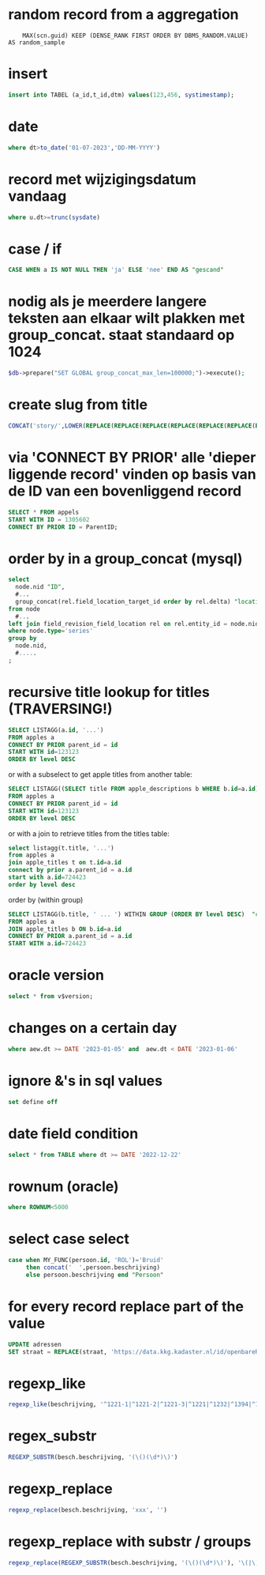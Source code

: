 # random record from a aggregation
```
    MAX(scn.guid) KEEP (DENSE_RANK FIRST ORDER BY DBMS_RANDOM.VALUE) AS random_sample
```

# insert
```sql
insert into TABEL (a_id,t_id,dtm) values(123,456, systimestamp);
```

# date
```sql
where dt>to_date('01-07-2023','DD-MM-YYYY')
```

# record met wijzigingsdatum vandaag
```sql
where u.dt>=trunc(sysdate)
```

# case / if
```sql
CASE WHEN a IS NOT NULL THEN 'ja' ELSE 'nee' END AS "gescand"
```

# nodig als je meerdere langere teksten aan elkaar wilt plakken met group_concat. staat standaard op 1024
```php
$db->prepare("SET GLOBAL group_concat_max_len=100000;")->execute();
```

# create slug from title
```sql
CONCAT('story/',LOWER(REPLACE(REPLACE(REPLACE(REPLACE(REPLACE(REPLACE(REPLACE(REPLACE(tv.field_cast_video_title, ' ', '-'), ',', ''), '.', ''), ':', ''), '/', '-'),'''',''),'---','-'),'--','-')))) "url_alias",
```

# via 'CONNECT BY PRIOR' alle 'dieper liggende record' vinden op basis van de ID van een bovenliggend record
```sql
SELECT * FROM appels
START WITH ID = 1305602
CONNECT BY PRIOR ID = ParentID;
```

# order by in a group_concat (mysql)
```sql
select 
  node.nid "ID", 
  #...
  group_concat(rel.field_location_target_id order by rel.delta) "locaties"
from node 
  #...
left join field_revision_field_location rel on rel.entity_id = node.nid
where node.type='series'
group by 
  node.nid,
  #.....
;
```


# recursive title lookup for titles (TRAVERSING!)
```sql
SELECT LISTAGG(a.id, '...')
FROM apples a
CONNECT BY PRIOR parent_id = id
START WITH id=123123
ORDER BY level DESC
```

or with a subselect to get apple titles from another table:
```sql
SELECT LISTAGG((SELECT title FROM apple_descriptions b WHERE b.id=a.id),' ... ')
FROM apples a
CONNECT BY PRIOR parent_id = id
START WITH id=123123
ORDER BY level DESC
```

or with a join to retrieve titles from the titles table:
```sql
select listagg(t.title, '...')
from apples a
join apple_titles t on t.id=a.id
connect by prior a.parent_id = a.id
start with a.id=724423
order by level desc
```

order by (within group)
```sql
SELECT LISTAGG(b.title, ' ... ') WITHIN GROUP (ORDER BY level DESC)  "context"
FROM apples a
JOIN apple_titles b ON b.id=a.id
CONNECT BY PRIOR a.parent_id = a.id
START WITH a.id=724423
```

# oracle version
```sql
select * from v$version;
```

# changes on a certain day
```sql
where aew.dt >= DATE '2023-01-05' and  aew.dt < DATE '2023-01-06'
```

# ignore &'s in sql values
```sql
set define off
```

# date field condition
```sql
select * from TABLE where dt >= DATE '2022-12-22'
```

# rownum (oracle)
```sql
where ROWNUM<5000
```

# select case select
```sql
case when MY_FUNC(persoon.id, 'ROL')='Bruid' 
     then concat('  ',persoon.beschrijving)
     else persoon.beschrijving end "Persoon"
```       

# for every record replace part of the value
```sql
UPDATE adressen
SET straat = REPLACE(straat, 'https://data.kkg.kadaster.nl/id/openbareRuimte/', '')
```

# regexp_like
```sql
regexp_like(beschrijving, '^1221-1|^1221-2|^1221-3|^1221|^1232|^1394|^1395|^1396|^1397|^463|^481')
```

# regex_substr
```sql
REGEXP_SUBSTR(besch.beschrijving, '(\()(\d*)\)')
```

# regexp_replace
```sql
regexp_replace(besch.beschrijving, 'xxx', '')
```

# regexp_replace with substr / groups
```sql
regexp_replace(REGEXP_SUBSTR(besch.beschrijving, '(\()(\d*)\)'), '\(|\)','') "AantalFotos"
```
